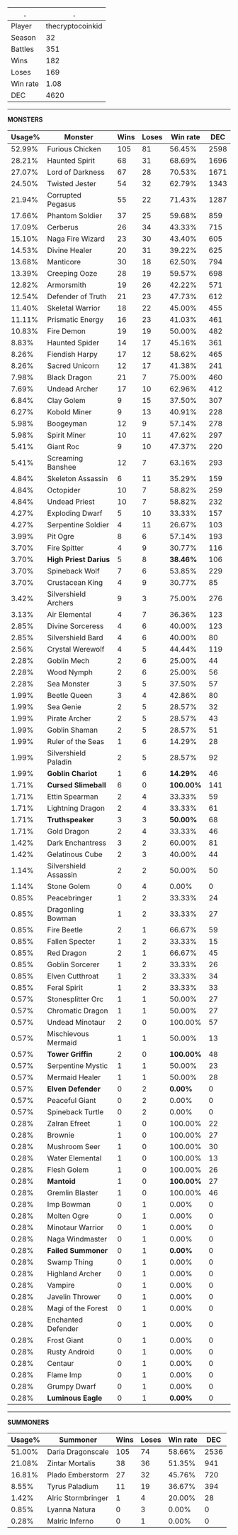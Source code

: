 .|.
|-|-
Player|thecryptocoinkid
Season|32
Battles|351
Wins|182
Loses|169
Win rate|1.08
DEC|4620

---
**MONSTERS**

Usage%|Monster|Wins|Loses|Win rate|DEC|
-|-|-|-|-|-|
52.99%|Furious Chicken|105|81|56.45%|2598|
28.21%|Haunted Spirit|68|31|68.69%|1696|
27.07%|Lord of Darkness|67|28|70.53%|1671|
24.50%|Twisted Jester|54|32|62.79%|1343|
21.94%|Corrupted Pegasus|55|22|71.43%|1287|
17.66%|Phantom Soldier|37|25|59.68%|859|
17.09%|Cerberus|26|34|43.33%|715|
15.10%|Naga Fire Wizard|23|30|43.40%|605|
14.53%|Divine Healer|20|31|39.22%|625|
13.68%|Manticore|30|18|62.50%|794|
13.39%|Creeping Ooze|28|19|59.57%|698|
12.82%|Armorsmith|19|26|42.22%|571|
12.54%|Defender of Truth|21|23|47.73%|612|
11.40%|Skeletal Warrior|18|22|45.00%|455|
11.11%|Prismatic Energy|16|23|41.03%|461|
10.83%|Fire Demon|19|19|50.00%|482|
8.83%|Haunted Spider|14|17|45.16%|361|
8.26%|Fiendish Harpy|17|12|58.62%|465|
8.26%|Sacred Unicorn|12|17|41.38%|241|
7.98%|Black Dragon|21|7|75.00%|460|
7.69%|Undead Archer|17|10|62.96%|412|
6.84%|Clay Golem|9|15|37.50%|307|
6.27%|Kobold Miner|9|13|40.91%|228|
5.98%|Boogeyman|12|9|57.14%|278|
5.98%|Spirit Miner|10|11|47.62%|297|
5.41%|Giant Roc|9|10|47.37%|220|
5.41%|Screaming Banshee|12|7|63.16%|293|
4.84%|Skeleton Assassin|6|11|35.29%|159|
4.84%|Octopider|10|7|58.82%|259|
4.84%|Undead Priest|10|7|58.82%|232|
4.27%|Exploding Dwarf|5|10|33.33%|157|
4.27%|Serpentine Soldier|4|11|26.67%|103|
3.99%|Pit Ogre|8|6|57.14%|193|
3.70%|Fire Spitter|4|9|30.77%|116|
3.70%|**High Priest Darius**|5|8|**38.46%**|106|
3.70%|Spineback Wolf|7|6|53.85%|229|
3.70%|Crustacean King|4|9|30.77%|85|
3.42%|Silvershield Archers|9|3|75.00%|276|
3.13%|Air Elemental|4|7|36.36%|123|
2.85%|Divine Sorceress|4|6|40.00%|123|
2.85%|Silvershield Bard|4|6|40.00%|80|
2.56%|Crystal Werewolf|4|5|44.44%|119|
2.28%|Goblin Mech|2|6|25.00%|44|
2.28%|Wood Nymph|2|6|25.00%|56|
2.28%|Sea Monster|3|5|37.50%|57|
1.99%|Beetle Queen|3|4|42.86%|80|
1.99%|Sea Genie|2|5|28.57%|32|
1.99%|Pirate Archer|2|5|28.57%|43|
1.99%|Goblin Shaman|2|5|28.57%|51|
1.99%|Ruler of the Seas|1|6|14.29%|28|
1.99%|Silvershield Paladin|2|5|28.57%|92|
1.99%|**Goblin Chariot**|1|6|**14.29%**|46|
1.71%|**Cursed Slimeball**|6|0|**100.00%**|141|
1.71%|Ettin Spearman|2|4|33.33%|59|
1.71%|Lightning Dragon|2|4|33.33%|61|
1.71%|**Truthspeaker**|3|3|**50.00%**|68|
1.71%|Gold Dragon|2|4|33.33%|46|
1.42%|Dark Enchantress|3|2|60.00%|81|
1.42%|Gelatinous Cube|2|3|40.00%|44|
1.14%|Silvershield Assassin|2|2|50.00%|50|
1.14%|Stone Golem|0|4|0.00%|0|
0.85%|Peacebringer|1|2|33.33%|24|
0.85%|Dragonling Bowman|1|2|33.33%|27|
0.85%|Fire Beetle|2|1|66.67%|59|
0.85%|Fallen Specter|1|2|33.33%|15|
0.85%|Red Dragon|2|1|66.67%|45|
0.85%|Goblin Sorcerer|1|2|33.33%|26|
0.85%|Elven Cutthroat|1|2|33.33%|34|
0.85%|Feral Spirit|1|2|33.33%|33|
0.57%|Stonesplitter Orc|1|1|50.00%|27|
0.57%|Chromatic Dragon|1|1|50.00%|27|
0.57%|Undead Minotaur|2|0|100.00%|57|
0.57%|Mischievous Mermaid|1|1|50.00%|13|
0.57%|**Tower Griffin**|2|0|**100.00%**|48|
0.57%|Serpentine Mystic|1|1|50.00%|23|
0.57%|Mermaid Healer|1|1|50.00%|28|
0.57%|**Elven Defender**|0|2|**0.00%**|0|
0.57%|Peaceful Giant|0|2|0.00%|0|
0.57%|Spineback Turtle|0|2|0.00%|0|
0.28%|Zalran Efreet|1|0|100.00%|22|
0.28%|Brownie|1|0|100.00%|27|
0.28%|Mushroom Seer|1|0|100.00%|30|
0.28%|Water Elemental|1|0|100.00%|13|
0.28%|Flesh Golem|1|0|100.00%|26|
0.28%|**Mantoid**|1|0|**100.00%**|27|
0.28%|Gremlin Blaster|1|0|100.00%|46|
0.28%|Imp Bowman|0|1|0.00%|0|
0.28%|Molten Ogre|0|1|0.00%|0|
0.28%|Minotaur Warrior|0|1|0.00%|0|
0.28%|Naga Windmaster|0|1|0.00%|0|
0.28%|**Failed Summoner**|0|1|**0.00%**|0|
0.28%|Swamp Thing|0|1|0.00%|0|
0.28%|Highland Archer|0|1|0.00%|0|
0.28%|Vampire|0|1|0.00%|0|
0.28%|Javelin Thrower|0|1|0.00%|0|
0.28%|Magi of the Forest|0|1|0.00%|0|
0.28%|Enchanted Defender|0|1|0.00%|0|
0.28%|Frost Giant|0|1|0.00%|0|
0.28%|Rusty Android|0|1|0.00%|0|
0.28%|Centaur|0|1|0.00%|0|
0.28%|Flame Imp|0|1|0.00%|0|
0.28%|Grumpy Dwarf|0|1|0.00%|0|
0.28%|**Luminous Eagle**|0|1|**0.00%**|0|

---
**SUMMONERS**

Usage%|Summoner|Wins|Loses|Win rate|DEC|
-|-|-|-|-|-|
51.00%|Daria Dragonscale|105|74|58.66%|2536|
21.08%|Zintar Mortalis|38|36|51.35%|941|
16.81%|Plado Emberstorm|27|32|45.76%|720|
8.55%|Tyrus Paladium|11|19|36.67%|394|
1.42%|Alric Stormbringer|1|4|20.00%|28|
0.85%|Lyanna Natura|0|3|0.00%|0|
0.28%|Malric Inferno|0|1|0.00%|0|
